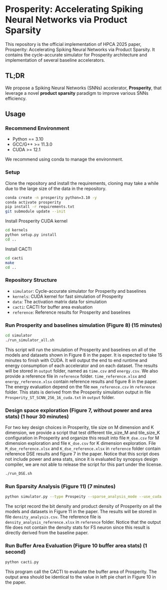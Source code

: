 # Prosperity: Accelerating Spiking Neural Networks via Product Sparsity

This repository is the official implementation of HPCA 2025 paper, Prosperity: Accelerating Spiking Neural Networks via Product Sparsity. It contains the cycle-accurate simulator for Prosperity architecture and implementation of several baseline accelerators.

## TL;DR
We propose a Spiking Neural Networks (SNNs) accelerator, **Prosperity**, that leverage a novel **product sparsity** paradigm to improve various SNNs efficiency.

## Usage

### Recommend Environment

- Python == 3.10
- GCC/G++ >= 11.3.0
- CUDA >= 12.1

We recommend using conda to manage the environment.


### Setup

Clone the repository and install the requirements, cloning may take a while due to the large size of the data in the repository.

```bash
conda create -n prosperity python=3.10 -y
conda activate prosperity
pip install -r requirements.txt
git submodule update --init
```

Install Prosperity CUDA kernel
```bash
cd kernels
python setup.py install
cd ..
```

Install CACTI
```bash
cd cacti
make
cd ..
```

### Repository Structure

- `simulator`: Cycle-accurate simulator for Prosperity and baselines
- `kernels`: CUDA kernel for fast simulation of Prosperity
- `data`: The activation matrix data for simulation
- `cacti`: CACTI for buffer area evaluation
- `reference`: Reference results for Prosperity and baselines

### Run Prosperity and baselines simulation (Figure 8) (15 minutes)

```bash
cd simulator
./run_simulator_all.sh
```

This script will run the simulation of Prosperity and baselines on all of the models and datasets shown in Figure 8 in the paper. 
It is expected to take 15 minutes to finish with CUDA.
It will output the end to end runtime and energy consumption of each accelerator and on each dataset.
The results will be stored in `output` folder, named as `time.csv` and `energy.csv`.
We also provide a reference file in `reference` folder. `time_reference.xlsx` and `energy_reference.xlsx` contain reference results and figure 8 in the paper.
The energy evaluation depend on the file `mem_reference.csv` in `reference` folder. This stats is derived from the Prosperity simulation output in file `Prosperity_ST_SCNN_256_16_cuda.txt` in `output` folder.

### Design space exploration (Figure 7, without power and area stats) (1 hour 30 minutes)

For two key design choices in Prosperity, tile size on M dimension and K dimension, we provide a script that test different tile_size_M and tile_size_K configuration in Prosperity and organize this result into file `M_dse.csv` for M dimension exploration and file `K_dse.csv` for K dimension exploration.
File `M_dse_reference.xlsx` and `K_dse_reference.xlsx` in `reference` folder contain reference DSE results and figure 7 in the paper.
Notice that this script does not include power and area stats, since it is evaluated by synopsys design compiler, we are not able to release the script for this part under the license.


```bash
./run_DSE.sh
```

### Run Sparsity Analysis (Figure 11) (7 minutes)

```bash
python simulator.py --type Prospeity --sparse_analysis_mode --use_cuda
```

The script record the bit density and product density of Prosperity on all the models and datasets in Figure 11 in the paper.
The results will be stored in file `density_analysis.csv`. The reference file is `density_analysis_reference.xlsx` in `reference` folder.
Notice that the output file does not contain the density stats for FS neuron since this result is directly derived from the baseline paper.

### Run Buffer Area Evaluation (Figure 10 buffer area stats) (1 second)

```bash
python cacti.py
```

This program call the CACTI to evaluate the buffer area of Prosperity. 
The output area should be identical to the value in left pie chart in Figure 10 in the paper.

<!-- ### ProSparsity Visualization

```bash
python sparse_analysis.py
```

To visualize the benefit of ProSparsity, this program discover product sparsity on a layer in spikformer model and visualize the submatrix of activation in bit sparsity and product sparsity. -->
